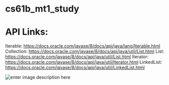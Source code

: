 # cs61b_mt1_study

# API Links:


Iterable: https://docs.oracle.com/javase/8/docs/api/java/lang/Iterable.html
Collection: https://docs.oracle.com/javase/8/docs/api/java/util/List.html
List: https://docs.oracle.com/javase/8/docs/api/java/util/List.html
Iterator: https://docs.oracle.com/javase/8/docs/api/java/util/Iterator.html
LinkedList: https://docs.oracle.com/javase/8/docs/api/java/util/LinkedList.html

![enter image description here](https://3.bp.blogspot.com/-C1o1u8il4J8/XGGvQJlvA1I/AAAAAAAACs8/MCU7ydkwW0oF63BNiVA62OkWtHwIGk0SACLcBGAs/s1600/Screenshot+%2528286%2529.png)
